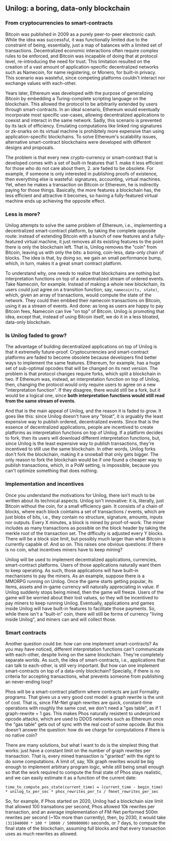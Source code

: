 ## Unilog: a boring, data-only blockchain

### From cryptocurrencies to smart-contracts

Bitcoin was published in 2009 as a purely peer-to-peer electronic cash. While the idea was successful, it was functionally limited due to the constraint of being, essentially, just a map of balances with a limited set of transactions. Decentralized economic interactions often require complex rules to be enforced, and Bitcoin was incapable of doing that at protocol level, re-introducing the need for trust. This limitation resulted on the creation of a vast amount of application-specific decentralized networks such as Namecoin, for name registering, or Monero, for built-in privacy. This scenario was wasteful, since competing platforms couldn't interact nor exchange values with each-other.

Years later, Ethereum was developed with the purpose of generalizing Bitcoin by embedding a Turing-complete scripting language on the blockchain. This allowed the protocol to be arbitrarily extended by users through smart-contracts. In an ideal scenario, Ethereum would eventually incorporate most specific use-cases, allowing decentralized applications to coexist and interact in the same network. Sadly, this scenario is prevented by its lack of efficiency. Emulating computations like linked ring signatures or zk-snarks on its virtual machine is prohibitely more expensive than using application-specific blockchains. To solve Ethereum's scalability issues, alternative smart-contract blockchains were developed with different designs and proposals.

The problem is that every new crypto-currency or smart-contract that is developed comes with a set of built-in features that 1. make it less efficient for those who do not care about them, 2. are faded to be obsolete. For example, if someone is only interested in publishing proofs of existence, then everything else is wasteful: signatures, accounting, virtual machines. Yet, when he makes a transaction on Bitcoin or Ethereum, he is indirectly paying for those things. Basically, the more features a blockchain has, the less efficient and attractive it becomes, so having a fully-featured virtual machine ends up achieving the opposite effect.

### Less is more?

Unilog attempts to solve the same problem of Ethereum, i.e., implementing a decentralized smart-contract platform, by taking the complete opposite route: instead of extending Bitcoin with a bunch of new features and a fully-featured virtual machine, it just removes all its existing features to the point there is only the blockchain left. That is, Unilog removes the "coin" from Bitcoin, leaving us with only the bits: a boring, coin-less, data-only chain of blocks. The idea is that, by doing so, we gain an small performance bump, which, in turn, makes it a great smart contract platform.

To understand why, one needs to realize that blockchains are nothing but interpretation functions on top of a decentralized stream of ordered events. Take Namecoin, for example. Instead of making a whole new blockchain, its users could just agree on a transition function, say, `namecoin(tx, state)`, which, given an array of transactions, would compute the state of the network. They could then embbed their namecoin transactions on Bitcoin, using it as a stream of events. And done: as long as users are happy to pay Bitcoin fees, Namecoin can live "on top" of Bitcoin. Unilog is promoting that idea, except that, instead of using Bitcoin itself, we do it in a less bloated, data-only blockchain.

### Is Unilog faded to grow?

The advantage of building decentralized applications on top of Unilog is that it extremelly future-proof. Cryptocurrencies and smart-contract platforms are faded to become obsolete because developers find better ways to implement the same features. Ethereum, for example, has a huge set of sub-optimal opcodes that will be changed on its next version. The problem is that protocol changes require forks, which split a blockchain in two. If Ethereum was, instead, an interpretation function on top of Unilog, then, changing the protocol would only require users to agree on a new "interpretation function". If they disagree, there would still be a fork, but it would be a logical one, since **both interpretation functions would still read from the same stream of events**.

And that is the main appeal of Unilog, and the reason it is faded to grow. It goes like this: since Unilog doesn't have any "bloat", it is arguably the least expensive way to publish ordered, decentralized events. Since that is the essence of decentralized applications, people are incentived to create platforms as interpretation functions on top of Unilog. If a platform decides to fork, then its users will download different interpretation functions, but, since Unilog is the least expensive way to publish transactions, they're incentived to still use the same blockchain. In other words, Unilog forks don't fork the blockchain, making it a snowball that only gets bigger. The only reason to fork the blockchain would be if one found a cheaper way to publish transactions, which, in a PoW setting, is impossible, because you can't optimize something that does nothing.

### Implementation and incentives

Once you understand the motivations for Unilog, there isn't much to be written about its technical aspects. Unilog isn't innovative: it is, literally, just Bitcoin without the coin, for a small efficiency gain. It consists of a chain of blocks, where each block cointains a set of transactions / events, which are just blobs of bits, i.e., they contain no structure, signature, amounts, inputs nor outputs. Every X minutes, a block is mined by proof-of-work. The miner includes as many transactions as possible on the block header by taking the merkle root of the transaction set. The difficulty is adjusted every Y blocks. There will be a block size limit, but possibly much larger than what Bitcoin is currently capable of. And so on. This raises one obvious questions: if there is no coin, what incentives miners have to keep mining?

Unilog will be used to implement decentralized applications, currencies, smart-contract platforms. Users of those applications naturally want them to keep operating. As such, those applications will have built-in mechanisms to pay the miners. As an example, suppose there is a MMORPG running on Unilog. Once the game starts getting popular, its items, assets and in-game currency will naturally appreciating in value. If Unilog suddenly stops being mined, then the game will freeze. Users of the game will be worried about their lost values, so they will be incentived to pay miners to keep running Unilog. Eventually, applications and games inside Unilog will have built-in features to facilitate those payments. So, while there isn't a "built-in" coin, there will still be forms of currency "living inside Unilog", and miners can and will collect those.

### Smart contracts

Another question could be: how can one implement smart-contracts? As you may have noticed, different interpretation functions can't communicate with each-other, despite living on the same blockchain. They're completely separate worlds. As such, the idea of smart-contracts, i.e., applications that can talk to each-other, is still very important. But how can one implement smart-contracts on top of a data-only blockchain? Specially, if there is no criteria for accepting transactions, what prevents someone from publishing an never-ending loop? 

Phos will be a smart-contract platform where contracts are just Formality programs. That gives us a very good cost model: a graph rewrite is the unit of cost. That is, since FM-Net graph rewrites are quick, constant-time operations with roughly the same cost, we don't need a "gas table", as if 1 graph-rewrite = 1 gas. This makes Phos naturally resistent to underpriced opcode attacks, which are used to DDOS networks such as Ethereum once the "gas table" gets out of sync with the real cost of some opcode. But this doesn't answer the question: how do we charge for computations if there is no native coin?

There are many solutions, but what I want to do is the simplest thing that works: just have a constant limit on the number of graph rewrites per transaction. That is, every mined transaction is "granted" with the right to do some computations. A limit of, say, 10k graph rewrites would be big enough to implement arbitrary program logic, while still being small enough so that the work required to compute the final state of Phos stays realistic, and we can easily estimate it as a function of the current date:

```
time_to_compute_pos_state(current_time) = (current_time - begin_time) * unilog_tx_per_sec * phos_rewrites_per_tx / fmnet_rewrites_per_sec  
```

So, for example, if Phos started on 2020, Unilog had a blockchain size limit that allowed 100 transations per second, Phos allowed 10k rewrites per transaction, and an average implementation of FM-Net performed 500m rewrites per second (~10x more than currently), then, by 2030, it would take `(311040000 * 100 * 10000 / 500000000)` seconds, or 7 days, to compute the final state of the blockchain, assuming full blocks and that every transaction uses as much rewrites as allowed.
